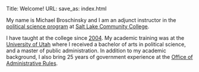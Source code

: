 Title: Welcome!
URL:
save_as: index.html

My name is Michael Broschinsky and I am an adjunct instructor in the [political science program](https://www.slcc.edu/pols/) at [Salt Lake Community College](https://www.slcc.edu/).

I have taught at the college since [2004](https://en.wikipedia.org/wiki/2004). My academic training was at the [University of Utah](https://www.utah.edu/) where I received a bachelor of arts in political science, and a master of public administration. In addition to my academic background, I also bring 25 years of government experience at the [Office of Administrative Rules](https://rules.utah.gov/).
